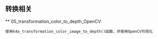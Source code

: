 ## 转换相关

** 05_transformation_color_to_depth_OpenCV

    使用k4a_transformation_color_image_to_depth()函数，并使用OpenCV可视化

